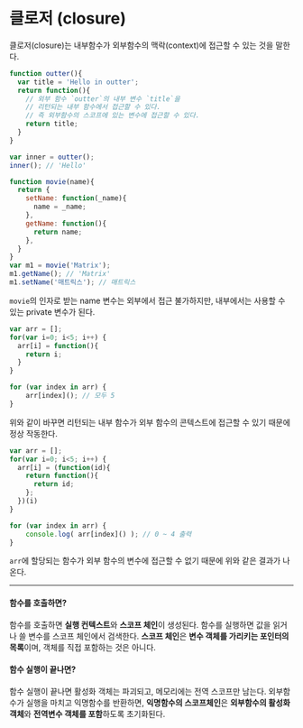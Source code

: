 # 클로저 \(closure\)

클로저\(closure\)는 내부함수가 외부함수의 맥락\(context\)에 접근할 수 있는 것을 말한다.

```javascript
function outter(){
  var title = 'Hello in outter';
  return function(){
    // 외부 함수 `outter`의 내부 변수 `title`을
    // 리턴되는 내부 함수에서 접근할 수 있다.
    // 즉 외부함수의 스코프에 있는 변수에 접근할 수 있다.
    return title;
  }
}

var inner = outter();
inner(); // 'Hello'
```

```javascript
function movie(name){
  return {
    setName: function(_name){
      name = _name;    
    },
    getName: function(){
      return name;
    },
  }
}
var m1 = movie('Matrix');
m1.getName(); // 'Matrix'
m1.setName('매트릭스'); // 매트릭스
```

`movie`의 인자로 받는 name 변수는 외부에서 접근 불가하지만, 내부에서는 사용할 수 있는 private 변수가 된다.

```javascript
var arr = [];
for(var i=0; i<5; i++) {
  arr[i] = function(){
    return i;
  }
}

for (var index in arr) {
	arr[index](); // 모두 5
}
```

위와 같이 바꾸면 리턴되는 내부 함수가 외부 함수의 콘텍스트에 접근할 수 있기 때문에 정상 작동한다.

```javascript
var arr = [];
for(var i=0; i<5; i++) {
  arr[i] = (function(id){
    return function(){
      return id;
    };
  })(i)
}

for (var index in arr) {
	console.log( arr[index]() ); // 0 ~ 4 출력
}
```

`arr`에 할당되는 함수가 외부 함수의 변수에 접근할 수 없기 때문에 위와 같은 결과가 나온다.

---

#### 함수를 호출하면?

함수를 호출하면 **실행 컨텍스트**와 **스코프 체인**이 생성된다. 함수를 실행하면 값을 읽거나 쓸 변수를 스코프 체인에서 검색한다. **스코프 체인**은 **변수 객체를 가리키는 포인터의 목록**이며,  객체를 직접 포함하는 것은 아니다.

#### 함수 실행이 끝나면?

함수 실행이 끝나면 활성화 객체는 파괴되고, 메모리에는 전역 스코프만 남는다. 외부함수가 실행을 마치고 익명함수를 반환하면, **익명함수의 스코프체인**은 **외부함수의 활성화 객체**와  **전역변수 객체를 포함**하도록 초기화된다.

#### 

